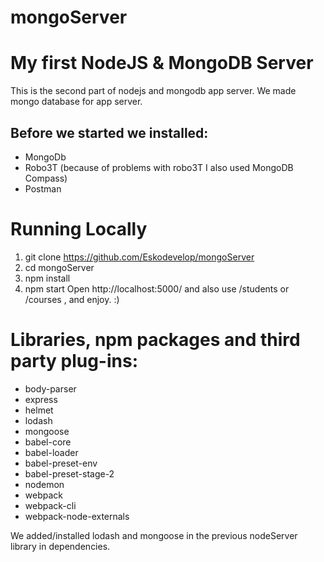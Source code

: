 # mongoServer
# My first NodeJS & MongoDB Server

This is the second part of nodejs and mongodb app server. We made mongo database for app server.

## Before we started we installed:
* MongoDb
* Robo3T (because of problems with robo3T I also used MongoDB Compass)
* Postman

# Running Locally
1. git clone https://github.com/Eskodevelop/mongoServer
2. cd mongoServer
3. npm install
4. npm start
Open http://localhost:5000/ and also use /students or /courses , and enjoy. :)

# Libraries, npm packages and third party plug-ins:
* body-parser
* express
* helmet
* lodash
* mongoose
* babel-core
* babel-loader
* babel-preset-env
* babel-preset-stage-2
* nodemon
* webpack
* webpack-cli
* webpack-node-externals

We added/installed lodash and mongoose in the previous nodeServer library in dependencies.
